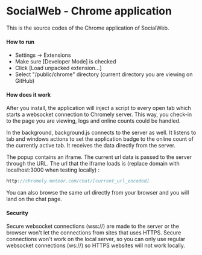SocialWeb - Chrome application
=============

This is the source codes of the Chrome application of SocialWeb.

#### How to run

- Settings -> Extensions
- Make sure [Developer Mode] is checked
- Click [Load unpacked extension...]
- Select "/public/chrome" directory (current directory you are viewing on GitHub)

#### How does it work
After you install, the application will inject a script to every open tab which starts a websocket connection to Chromely server. This way, you check-in to the page you are viewing, logs and online counts could be handled.

In the background, background.js connects to the server as well. It listens to tab and windows actions to set the application badge to the online count of the currently active tab. It receives the data directly from the server.

The popup contains an iframe. The current url data is passed to the server through the URL. The url that the iframe loads is (replace domain with localhost:3000 when testing locally) :
```javascript
http://chromely.meteor.com/chat/[current_url_encoded]
```
You can also browse the same url directly from your browser and you will land on the chat page.
#### Security
Secure websocket connections (wss://) are made to the server or the browser won't let the connections from sites that uses HTTPS. Secure connections won't work on the local server, so you can only use regular websocket connections (ws://) so HTTPS websites will not work locally.
